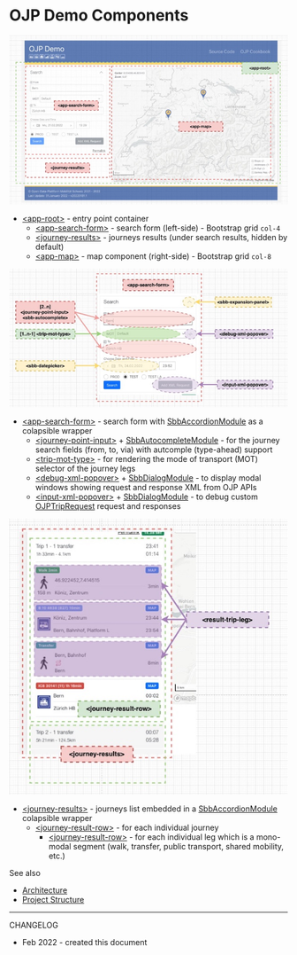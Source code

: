 # OJP Demo Components

![OJP_Demo_Components.jpg](./OJP_Demo_Components.jpg)

- [\<app-root\>](./../src/app/app.component.ts) - entry point container
    - [\<app-search-form\>](./../src/app/search-form/search-form.component.ts) - search form (left-side) - Bootstrap grid `col-4`
    - [\<journey-results\>](./../src/app/journey/journey-results/journey-results.component.ts) - journeys results (under search results, hidden by default)
    - [\<app-map\>](./../src/app/map/map.component.ts) - map component (right-side) - Bootstrap grid `col-8`

![OJP_Demo_Components_Search_Form](./OJP_Demo_Components_Search_Form.jpg)

- [\<app-search-form\>](./../src/app/search-form/search-form.component.ts) - search form with [SbbAccordionModule](https://angular-v12.app.sbb.ch/business/components/accordion) as a colapsible wrapper
    - [\<journey-point-input\>](./../src/app/search-form/journey-point-input/) + [SbbAutocompleteModule](https://angular-v12.app.sbb.ch/business/components/autocomplete) - for the journey search fields (from, to, via) with autcomple (type-ahead) support
    - [\<trip-mot-type\>](./../src/app/search-form/trip-mot-type/) - for rendering the mode of transport (MOT) selector of the journey legs
    - [\<debug-xml-popover>](./../src/app/search-form/debug-xml-popover/) + [SbbDialogModule](https://angular-v12.app.sbb.ch/business/components/dialog) - to display modal windows showing request and response XML from OJP APIs
    - [\<input-xml-popover>](./../src/app/search-form/input-xml-popover/) + [SbbDialogModule](https://angular-v12.app.sbb.ch/business/components/dialog) - to debug custom [OJPTripRequest](https://opentransportdata.swiss/en/cookbook/ojptriprequest/) request and responses

![OJP_Demo_Components_Journey_Results](./OJP_Demo_Components_Journey_Results.jpg)

- [\<journey-results\>](./../src/app/journey/journey-results/) - journeys list embedded in a [SbbAccordionModule](https://angular-v12.app.sbb.ch/business/components/accordion) colapsible wrapper
    - [\<journey-result-row\>](./../src/app/journey/journey-result-row/) - for each individual journey
        - [\<journey-result-row\>](./../src/app/journey/journey-result-row/result-trip-leg/) - for each individual leg which is a mono-modal segment (walk, transfer, public transport, shared mobility, etc.)

See also
- [Architecture](./architecture.md)
- [Project Structure](./project_structure.md)

----

CHANGELOG
- Feb 2022 - created this document